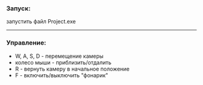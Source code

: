 ### Запуск:
запустить файл Project.exe
_____
### Управление:
  - W, A, S, D - перемещение камеры
  - колесо мыши - приблизить/отдалить
  - R - вернуть камеру в начальное положение
  - F - включить/выключить "фонарик"
